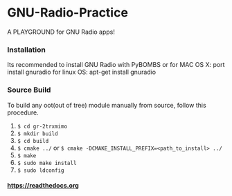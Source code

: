 # GNU-Radio-Practice
A PLAYGROUND for GNU Radio apps!

### Installation
Its recommended to install GNU Radio with PyBOMBS
or 
for MAC OS X: port install gnuradio
for linux OS: apt-get install gnuradio

### Source Build

To build any oot(out of tree) module manually from source, follow this procedure.


1. `$ cd gr-2trxmimo`
2. `$ mkdir build`
3. `$ cd build`
4. `$ cmake ../` or `$ cmake -DCMAKE_INSTALL_PREFIX=<path_to_install> ../`
5. `$ make`
6. `$ sudo make install`
7. `$ sudo ldconfig`

#### https://readthedocs.org
